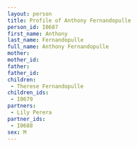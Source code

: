 ```yaml
---
layout: person
title: Profile of Anthony Fernandopulle
person_id: I0687
first_name: Anthony
last_name: Fernandopulle
full_name: Anthony Fernandopulle
mother: 
mother_id: 
father: 
father_id: 
children:
 - Therese Fernandopulle
children_ids:
 - I0679
partners:
 - Lily Perera
partner_ids:
 - I0688
sex: M
---
```


